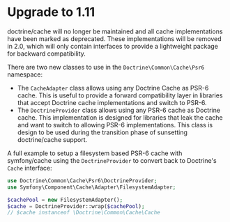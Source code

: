 # Upgrade to 1.11

doctrine/cache will no longer be maintained and all cache implementations have
been marked as deprecated. These implementations will be removed in 2.0, which
will only contain interfaces to provide a lightweight package for backward
compatibility.

There are two new classes to use in the `Doctrine\Common\Cache\Psr6` namespace:

-   The `CacheAdapter` class allows using any Doctrine Cache as PSR-6 cache. This
    is useful to provide a forward compatibility layer in libraries that accept
    Doctrine cache implementations and switch to PSR-6.
-   The `DoctrineProvider` class allows using any PSR-6 cache as Doctrine cache.
    This implementation is designed for libraries that leak the cache and want to
    switch to allowing PSR-6 implementations. This class is design to be used
    during the transition phase of sunsetting doctrine/cache support.

A full example to setup a filesystem based PSR-6 cache with symfony/cache
using the `DoctrineProvider` to convert back to Doctrine's `Cache` interface:

```php
use Doctrine\Common\Cache\Psr6\DoctrineProvider;
use Symfony\Component\Cache\Adapter\FilesystemAdapter;

$cachePool = new FilesystemAdapter();
$cache = DoctrineProvider::wrap($cachePool);
// $cache instanceof \Doctrine\Common\Cache\Cache
```
